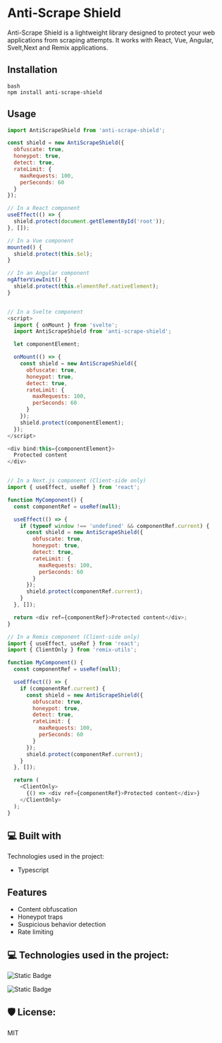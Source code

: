 # Anti-Scrape Shield

Anti-Scrape Shield is a lightweight library designed to protect your web applications from scraping attempts. It works with React, Vue, Angular, Svelt,Next and Remix applications.

## Installation
```
bash
npm install anti-scrape-shield
```
## Usage

```javascript
import AntiScrapeShield from 'anti-scrape-shield';

const shield = new AntiScrapeShield({
  obfuscate: true,
  honeypot: true,
  detect: true,
  rateLimit: {
    maxRequests: 100,
    perSeconds: 60
  }
});

// In a React component
useEffect(() => {
  shield.protect(document.getElementById('root'));
}, []);

// In a Vue component
mounted() {
  shield.protect(this.$el);
}

// In an Angular component
ngAfterViewInit() {
  shield.protect(this.elementRef.nativeElement);
}


// In a Svelte component
<script>
  import { onMount } from 'svelte';
  import AntiScrapeShield from 'anti-scrape-shield';

  let componentElement;

  onMount(() => {
    const shield = new AntiScrapeShield({
      obfuscate: true,
      honeypot: true,
      detect: true,
      rateLimit: {
        maxRequests: 100,
        perSeconds: 60
      }
    });
    shield.protect(componentElement);
  });
</script>

<div bind:this={componentElement}>
  Protected content
</div>


// In a Next.js component (Client-side only)
import { useEffect, useRef } from 'react';

function MyComponent() {
  const componentRef = useRef(null);

  useEffect(() => {
    if (typeof window !== 'undefined' && componentRef.current) {
      const shield = new AntiScrapeShield({
        obfuscate: true,
        honeypot: true,
        detect: true,
        rateLimit: {
          maxRequests: 100,
          perSeconds: 60
        }
      });
      shield.protect(componentRef.current);
    }
  }, []);

  return <div ref={componentRef}>Protected content</div>;
}

// In a Remix component (Client-side only)
import { useEffect, useRef } from 'react';
import { ClientOnly } from 'remix-utils';

function MyComponent() {
  const componentRef = useRef(null);

  useEffect(() => {
    if (componentRef.current) {
      const shield = new AntiScrapeShield({
        obfuscate: true,
        honeypot: true,
        detect: true,
        rateLimit: {
          maxRequests: 100,
          perSeconds: 60
        }
      });
      shield.protect(componentRef.current);
    }
  }, []);

  return (
    <ClientOnly>
      {() => <div ref={componentRef}>Protected content</div>}
    </ClientOnly>
  );
}

```

## 💻 Built with

Technologies used in the project:

*   Typescript
## Features

* Content obfuscation
* Honeypot traps
* Suspicious behavior detection
* Rate limiting

## 💻 Technologies used in the project:
![Static Badge](https://img.shields.io/badge/Javascript-JS-yellow)

![Static Badge](https://img.shields.io/badge/Typescript-TS-blue)

## 🛡️ License: 
MIT